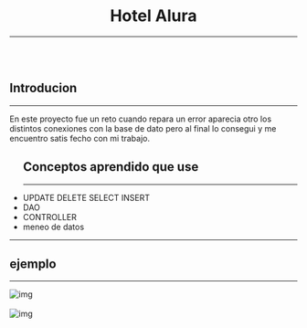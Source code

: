 <center><h1>Hotel Alura</h1></center>
<hr>
<br>
<br>
<h2>Introducion</h2>
<hr>
<p>En este proyecto fue un reto cuando repara un error aparecia otro los distintos conexiones con la base de dato pero al final lo consegui y me encuentro satis fecho con mi trabajo.</p>
<ul>
    <h2>Conceptos aprendido que use</h2>
    <hr>
    <li>UPDATE DELETE SELECT INSERT</li>
    <li>DAO</li>
    <li>CONTROLLER</li>
    <li>meneo de datos</li>
</ul>
<hr>
<h2>ejemplo</h2>
<hr>
<img src="Videos/alura-hotel-img1.png" alt="img">
<br><br>
<img src="Videos/alura-hotel-img2.png" alt="img">

